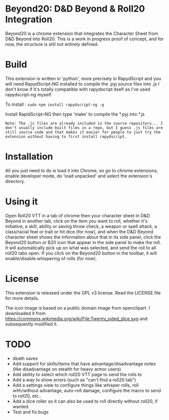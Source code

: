 Beyond20: D&D Beyond & Roll20 Integration
==

Beyond20 is a chrome extension that integrates the Character Sheet from D&D Beyond into Roll20.
This is a work in progress proof of concept, and for now, the structure is still not entirely defined.

# Build

This extension is written in 'python', more precisely in RapydScript and you will need RapydScript-NG installed to compile the .pyj source files into .js
I don't know if it's totally compatible with rapydscript itself as I've used rapydscript-ng myself. 

To install :
`sudo npm install rapydscript-ng -g`

Install RapidScript-NG then type 'make' to compile the *.pyj into *.js

    Note: The .js files are already included in the source repository... I don't usually include built files in a repo, but I guess .js files are still source code and that makes it easier for people to just try the extension without having to first install rapydscript.

# Installation
All you just need to do is load it into Chrome, so go to chrome extensions, enable developer mode, do 'load unpacked' and select the extension's directory.

# Using it
Open Roll20 VTT in a tab of chrome then your character sheet in D&D Beyond in another tab, click on the item you want to roll, whether it's initiative, a skill, ability or saving throw check, a weapon or spell attack, a class/racial feat or trait or hit dice (for now), and when the D&D Beyond character sheet shows the information about that in its side panel, click the Beyond20 button or B20 icon that appear in the side panel to make the roll. It will automatically pick up on what was selected, and send the roll to all roll20 tabs open.
If you click on the Beyond20 button in the toolbar, it will enable/disable whispering of rolls (for now).

# License
This extension is released under the GPL v3 license. Read the LICENSE file for more details.

The icon image is based on a public domain image from openclipart. I downloaded it from https://commons.wikimedia.org/wiki/File:Twenty_sided_dice.svg and subsequently modified it.

# TODO
- death saves
- Add support for skills/items that have advantage/disadvantage notes (like disadvantage on stealth for heavy armor users)
- Add ability to select which roll20 VTT page to send the rolls to
- Add a way to show errors (such as "can't find a roll20 tab")
- Add a settings view to configure things like whisper rolls, roll with/without advantage, auto-roll damage, configure the macro to send to roll20, etc..
- Add a dice roller so it can also be used to roll directly without roll20, if wanted.
- Test and fix bugs




